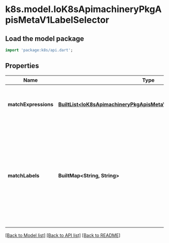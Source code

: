 # k8s.model.IoK8sApimachineryPkgApisMetaV1LabelSelector

## Load the model package
```dart
import 'package:k8s/api.dart';
```

## Properties
Name | Type | Description | Notes
------------ | ------------- | ------------- | -------------
**matchExpressions** | [**BuiltList&lt;IoK8sApimachineryPkgApisMetaV1LabelSelectorRequirement&gt;**](IoK8sApimachineryPkgApisMetaV1LabelSelectorRequirement.md) | matchExpressions is a list of label selector requirements. The requirements are ANDed. | [optional] 
**matchLabels** | **BuiltMap&lt;String, String&gt;** | matchLabels is a map of {key,value} pairs. A single {key,value} in the matchLabels map is equivalent to an element of matchExpressions, whose key field is \"key\", the operator is \"In\", and the values array contains only \"value\". The requirements are ANDed. | [optional] 

[[Back to Model list]](../README.md#documentation-for-models) [[Back to API list]](../README.md#documentation-for-api-endpoints) [[Back to README]](../README.md)


